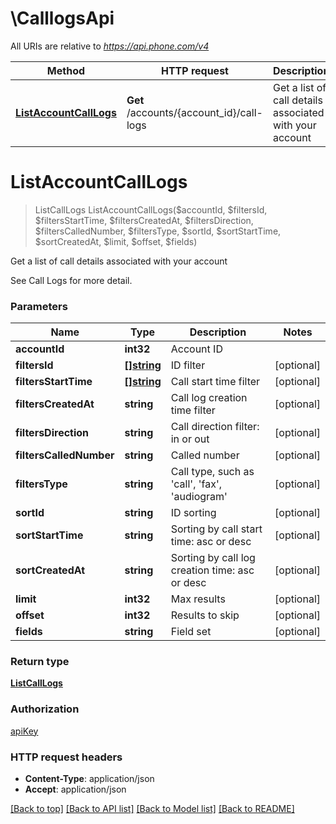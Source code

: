 # \CalllogsApi

All URIs are relative to *https://api.phone.com/v4*

Method | HTTP request | Description
------------- | ------------- | -------------
[**ListAccountCallLogs**](CalllogsApi.md#ListAccountCallLogs) | **Get** /accounts/{account_id}/call-logs | Get a list of call details associated with your account


# **ListAccountCallLogs**
> ListCallLogs ListAccountCallLogs($accountId, $filtersId, $filtersStartTime, $filtersCreatedAt, $filtersDirection, $filtersCalledNumber, $filtersType, $sortId, $sortStartTime, $sortCreatedAt, $limit, $offset, $fields)

Get a list of call details associated with your account

See Call Logs for more detail.


### Parameters

Name | Type | Description  | Notes
------------- | ------------- | ------------- | -------------
 **accountId** | **int32**| Account ID | 
 **filtersId** | [**[]string**](string.md)| ID filter | [optional] 
 **filtersStartTime** | [**[]string**](string.md)| Call start time filter | [optional] 
 **filtersCreatedAt** | **string**| Call log creation time filter | [optional] 
 **filtersDirection** | **string**| Call direction filter: in or out | [optional] 
 **filtersCalledNumber** | **string**| Called number | [optional] 
 **filtersType** | **string**| Call type, such as &#39;call&#39;, &#39;fax&#39;, &#39;audiogram&#39; | [optional] 
 **sortId** | **string**| ID sorting | [optional] 
 **sortStartTime** | **string**| Sorting by call start time: asc or desc | [optional] 
 **sortCreatedAt** | **string**| Sorting by call log creation time: asc or desc | [optional] 
 **limit** | **int32**| Max results | [optional] 
 **offset** | **int32**| Results to skip | [optional] 
 **fields** | **string**| Field set | [optional] 

### Return type

[**ListCallLogs**](ListCallLogs.md)

### Authorization

[apiKey](../README.md#apiKey)

### HTTP request headers

 - **Content-Type**: application/json
 - **Accept**: application/json

[[Back to top]](#) [[Back to API list]](../README.md#documentation-for-api-endpoints) [[Back to Model list]](../README.md#documentation-for-models) [[Back to README]](../README.md)

